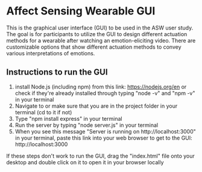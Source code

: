 # Affect Sensing Wearable GUI
This is the graphical user interface (GUI) to be used in the ASW user study. The goal is for participants to utilize the GUI to design different actuation methods for a wearable after watching an emotion-eliciting video. There are customizable options that show different actuation methods to convey various interpretations of emotions.
## Instructions to run the GUI
1. install Node.js (including npm) from this link: https://nodejs.org/en or check if they're already installed through typing "node -v" and "npm -v" in your terminal
2. Navigate to or make sure that you are in the project folder in your terminal (cd to it if not)
3. Type "npm install express" in your terminal
4. Run the server by typing "node server.js" in your terminal
5. When you see this message "Server is running on http://localhost:3000" in your terminal, paste this link into your web browser to get to the GUI: http://localhost:3000

If these steps don't work to run the GUI, drag the "index.html" file onto your desktop and double click on it to open it in your browser locally
